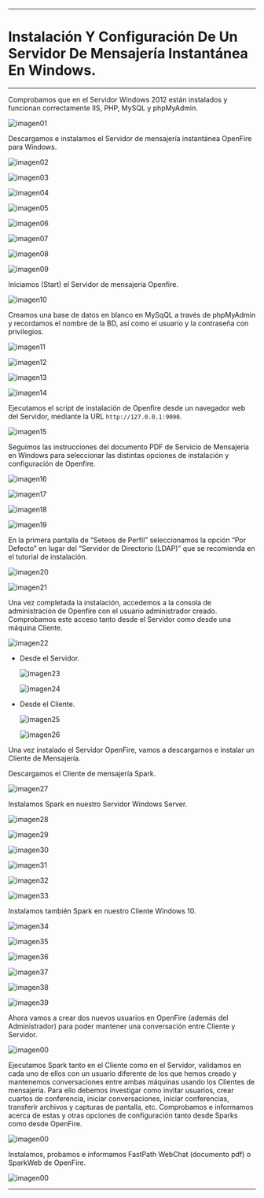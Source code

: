 ___

# **Instalación Y Configuración De Un Servidor De Mensajería Instantánea En Windows.**

---

Comprobamos que en el Servidor Windows 2012 están instalados y funcionan correctamente IIS, PHP, MySQL y phpMyAdmin.

![imagen01](./images/instalacion_y_configuracion_servicios_mensajeria_instantanea/01.png)

Descargamos e instalamos el Servidor de mensajería instantánea OpenFire para Windows.

![imagen02](./images/instalacion_y_configuracion_servicios_mensajeria_instantanea/02.png)

![imagen03](./images/instalacion_y_configuracion_servicios_mensajeria_instantanea/03.png)

![imagen04](./images/instalacion_y_configuracion_servicios_mensajeria_instantanea/04.png)

![imagen05](./images/instalacion_y_configuracion_servicios_mensajeria_instantanea/05.png)

![imagen06](./images/instalacion_y_configuracion_servicios_mensajeria_instantanea/06.png)

![imagen07](./images/instalacion_y_configuracion_servicios_mensajeria_instantanea/07.png)

![imagen08](./images/instalacion_y_configuracion_servicios_mensajeria_instantanea/08.png)

![imagen09](./images/instalacion_y_configuracion_servicios_mensajeria_instantanea/09.png)

Iniciamos (Start) el Servidor de mensajería Openfire.

![imagen10](./images/instalacion_y_configuracion_servicios_mensajeria_instantanea/10.png)

Creamos una base de datos en blanco en MySqQL a través de phpMyAdmin y recordamos el nombre de la BD, así como el usuario y la contraseña con privilegios.

![imagen11](./images/instalacion_y_configuracion_servicios_mensajeria_instantanea/11.png)

![imagen12](./images/instalacion_y_configuracion_servicios_mensajeria_instantanea/12.png)

![imagen13](./images/instalacion_y_configuracion_servicios_mensajeria_instantanea/13.png)

![imagen14](./images/instalacion_y_configuracion_servicios_mensajeria_instantanea/14.png)

Ejecutamos el script de instalación de Openfire desde un navegador web del Servidor, mediante la URL `http://127.0.0.1:9090`.

![imagen15](./images/instalacion_y_configuracion_servicios_mensajeria_instantanea/15.png)

Seguimos las instrucciones del documento PDF de Servicio de Mensajería en Windows para seleccionar las distintas opciones de instalación y configuración de Openfire.

![imagen16](./images/instalacion_y_configuracion_servicios_mensajeria_instantanea/16.png)

![imagen17](./images/instalacion_y_configuracion_servicios_mensajeria_instantanea/17.png)

![imagen18](./images/instalacion_y_configuracion_servicios_mensajeria_instantanea/18.png)

![imagen19](./images/instalacion_y_configuracion_servicios_mensajeria_instantanea/19.png)

En la primera pantalla de “Seteos de Perfil” seleccionamos la opción “Por Defecto” en lugar del “Servidor de Directorio (LDAP)” que se recomienda en el tutorial de instalación.

![imagen20](./images/instalacion_y_configuracion_servicios_mensajeria_instantanea/20.png)

![imagen21](./images/instalacion_y_configuracion_servicios_mensajeria_instantanea/21.png)

Una vez completada la instalación, accedemos a la consola de administración de Openfire con el usuario administrador creado. Comprobamos este acceso tanto desde el Servidor como desde una máquina Cliente.

![imagen22](./images/instalacion_y_configuracion_servicios_mensajeria_instantanea/22.png)

* Desde el Servidor.

  ![imagen23](./images/instalacion_y_configuracion_servicios_mensajeria_instantanea/23.png)

  ![imagen24](./images/instalacion_y_configuracion_servicios_mensajeria_instantanea/24.png)

* Desde el Cliente.

  ![imagen25](./images/instalacion_y_configuracion_servicios_mensajeria_instantanea/25.png)

  ![imagen26](./images/instalacion_y_configuracion_servicios_mensajeria_instantanea/26.png)

Una vez instalado el Servidor OpenFire, vamos a descargarnos e instalar un Cliente de Mensajería.

  Descargamos el Cliente de mensajería Spark.

  ![imagen27](./images/instalacion_y_configuracion_servicios_mensajeria_instantanea/27.png)

  Instalamos Spark en nuestro Servidor Windows Server.

  ![imagen28](./images/instalacion_y_configuracion_servicios_mensajeria_instantanea/28.png)

  ![imagen29](./images/instalacion_y_configuracion_servicios_mensajeria_instantanea/29.png)

  ![imagen30](./images/instalacion_y_configuracion_servicios_mensajeria_instantanea/30.png)

  ![imagen31](./images/instalacion_y_configuracion_servicios_mensajeria_instantanea/31.png)

  ![imagen32](./images/instalacion_y_configuracion_servicios_mensajeria_instantanea/32.png)

  ![imagen33](./images/instalacion_y_configuracion_servicios_mensajeria_instantanea/33.png)

  Instalamos también Spark en nuestro Cliente Windows 10.

  ![imagen34](./images/instalacion_y_configuracion_servicios_mensajeria_instantanea/34.png)

  ![imagen35](./images/instalacion_y_configuracion_servicios_mensajeria_instantanea/35.png)

  ![imagen36](./images/instalacion_y_configuracion_servicios_mensajeria_instantanea/36.png)

  ![imagen37](./images/instalacion_y_configuracion_servicios_mensajeria_instantanea/37.png)

  ![imagen38](./images/instalacion_y_configuracion_servicios_mensajeria_instantanea/38.png)

  ![imagen39](./images/instalacion_y_configuracion_servicios_mensajeria_instantanea/39.png)

Ahora vamos a crear dos nuevos usuarios en OpenFire (además del Administrador) para poder mantener una conversación entre Cliente y Servidor.

![imagen00](./images/instalacion_y_configuracion_servicios_mensajeria_instantanea/00.png)

Ejecutamos Spark tanto en el Cliente como en el Servidor, validamos en cada uno de ellos con un usuario diferente de los que hemos creado y mantenemos conversaciones entre ambas máquinas usando los Clientes de mensajería. Para ello debemos investigar como invitar usuarios, crear cuartos de conferencia, iniciar conversaciones, iniciar conferencias, transferir archivos y capturas de pantalla, etc. Comprobamos e informamos acerca de estas y otras opciones de configuración tanto desde Sparks como desde OpenFire.

![imagen00](./images/instalacion_y_configuracion_servicios_mensajeria_instantanea/00.png)

Instalamos, probamos e informamos FastPath WebChat (documento pdf) o SparkWeb de OpenFire.

![imagen00](./images/instalacion_y_configuracion_servicios_mensajeria_instantanea/00.png)

---
